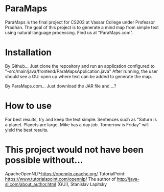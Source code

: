 # ParaMaps

ParaMaps is the final project for CS203 at Vassar College under Professor Pradhan. The goal of this project is to generate a mind map from simple text using natural language processing. Find us at "ParaMaps.com".

# Installation 

By Github...
Just clone the repository and run an application configured to 
"-src/main/java/frontend/ParaMapsApplication.java"
After running, the user should see a GUI open up where text can be added to generate the map.

By ParaMaps.com...
Just download the JAR file and ...?

# How to use

For best results, try and keep the text simple. Sentences such as "Saturn is a planet.
Planets are large. Mike has a day job. Tomorrow is Friday" will yield the best results. 

# This project would not have been possible without...

ApacheOpenNLP:https://opennlp.apache.org/
TutorialPoint: https://www.tutorialspoint.com/opennlp/
The author of http://java-sl.com/about_author.html (GUI), Stanislav Lapitsky


